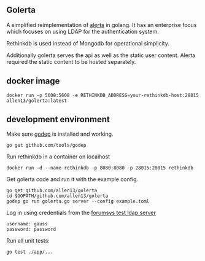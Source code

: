 Golerta
-------

A simplified reimplementation of [alerta](https://github.com/guardian/alerta) in golang. It has an enterprise 
focus which focuses on using LDAP for the authentication system.

Rethinkdb is used instead of Mongodb for operational simplicity.

Additionally golerta serves the api as well as the static user content. Alerta required the static content to be hosted separately.

docker image
------------

    docker run -p 5608:5608 -e RETHINKDB_ADDRESS=your-rethinkdb-host:28015 allen13/golerta:latest
    
development environment
-----------------------

Make sure [godep](https://github.com/tools/godep) is installed and working.

    go get github.com/tools/godep

Run rethinkdb in a container on localhost

    docker run -d --name rethinkdb -p 8080:8080 -p 28015:28015 rethinkdb
    
Get golerta code and run it with the example config.

    go get github.com/allen13/golerta
    cd $GOPATH/github.com/allen13/golerta
    godep go run golerta.go server --config example.toml

Log in using credentials from the [forumsys test ldap server](http://www.forumsys.com/en/tutorials/integration-how-to/ldap/online-ldap-test-server/) 

    username: gauss
    password: password
    
Run all unit tests:

    go test ./app/...

    